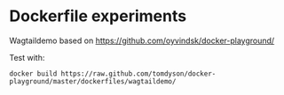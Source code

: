 # Dockerfile experiments

Wagtaildemo based on https://github.com/oyvindsk/docker-playground/

Test with:

    docker build https://raw.github.com/tomdyson/docker-playground/master/dockerfiles/wagtaildemo/
